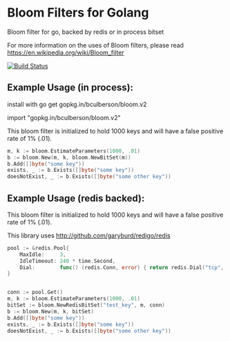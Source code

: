 # Bloom Filters for Golang

Bloom filter for go, backed by redis or in process bitset

For more information on the uses of Bloom filters, please read
https://en.wikipedia.org/wiki/Bloom_filter

[![Build Status](https://travis-ci.org/bculberson/bloom.svg?branch=master)](https://travis-ci.org/bculberson/bloom)

## Example Usage (in process):

install with go get gopkg.in/bculberson/bloom.v2

import "gopkg.in/bculberson/bloom.v2"

This bloom filter is initialized to hold 1000 keys and
will have a false positive rate of 1% (.01).

```go
m, k := bloom.EstimateParameters(1000, .01)
b := bloom.New(m, k, bloom.NewBitSet(m))
b.Add([]byte("some key"))
exists, _ := b.Exists([]byte("some key"))
doesNotExist, _ := b.Exists([]byte("some other key"))
```

## Example Usage (redis backed):

This bloom filter is initialized to hold 1000 keys and
will have a false positive rate of 1% (.01).

This library uses http://github.com/garyburd/redigo/redis

```go
pool := &redis.Pool{
    MaxIdle:     3,
    IdleTimeout: 240 * time.Second,
    Dial:        func() (redis.Conn, error) { return redis.Dial("tcp", addr) },
}


conn := pool.Get()
m, k := bloom.EstimateParameters(1000, .01)
bitSet := bloom.NewRedisBitSet("test_key", m, conn)
b := bloom.New(m, k, bitSet)
b.Add([]byte("some key"))
exists, _ := b.Exists([]byte("some key"))
doesNotExist, _ := b.Exists([]byte("some other key"))
```
